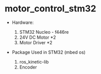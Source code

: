 # motor_control_stm32

- Hardware: 
  1. STM32 Nucleo - f446re
  2. 24V DC Motor *2
  3. Motor Driver *2

- Package Used in STM32 (mbed os)
    1. ros_kinetic-lib
    2. Encoder 